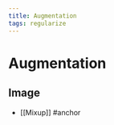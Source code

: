 ```yaml
---
title: Augmentation
tags: regularize
---
```


# Augmentation

## Image
- [[Mixup]]
#anchor






































